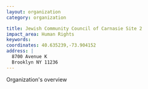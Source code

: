 ```yaml
---
layout: organization
category: organization

title: Jewish Community Council of Carnasie Site 2
impact_area: Human Rights
keywords: 
coordinates: 40.635239,-73.904152
address: |
  8700 Avenue K
  Brooklyn NY 11236
---
```

Organization's overview
